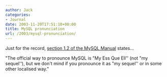 ```yaml
---
author: Jack
categories:
- Journal
date: 2003-11-20T17:51:10+00:00
title: MySQL pronunciation
url: /2003/mysql-pronunciation/
---
```


Just for the record, [section 1.2 of the MySQL Manual][1] states&#8230;

"The official way to pronounce MySQL is "My Ess Que Ell'' (not "my sequel'&#8216;), but we don't mind if you pronounce it as "my sequel'' or in some other localised way."

 [1]: http://www.mysql.com/doc/en/What-is.html "MySQL Manual | 1.2 Overview of the MySQL Database Management System"